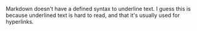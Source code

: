 
Markdown doesn't have a defined syntax to underline text. I guess this is because underlined text is hard to read, and that it's usually used for hyperlinks.